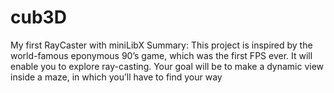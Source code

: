 # cub3D
My first RayCaster with miniLibX
Summary: This project is inspired by the world-famous eponymous 90’s game, which was the first FPS ever. It will enable you to explore ray-casting. 
Your goal will be to make a dynamic view inside a maze, in which you’ll have to find your way
